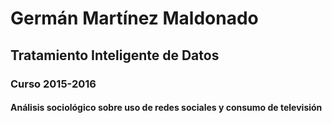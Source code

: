 # Germán Martínez Maldonado

## Tratamiento Inteligente de Datos

### Curso 2015-2016

#### Análisis sociológico sobre uso de redes sociales y consumo de televisión
